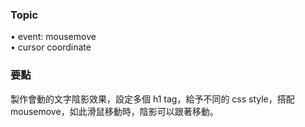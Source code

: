 ### Topic ###
• event: mousemove  
• cursor coordinate

### 要點 ###
製作會動的文字陰影效果，設定多個 h1 tag，給予不同的 css style，搭配 mousemove，如此滑鼠移動時，陰影可以跟著移動。
